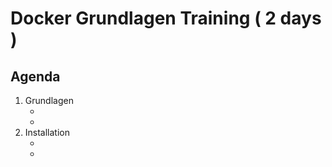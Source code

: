 # Docker Grundlagen Training ( 2 days )

## Agenda 

  1. Grundlagen 
     * [](welches-system.md)
     * [](architecture.md)
  1. Installation
     * [](overview-distros.md)
     * [](linux-client-ubuntu-kubectl.md)
